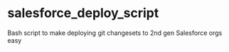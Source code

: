 # salesforce_deploy_script
Bash script to make deploying git changesets to 2nd gen Salesforce orgs easy
